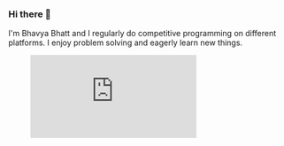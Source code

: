 ### Hi there 👋

I'm Bhavya Bhatt and I regularly do competitive programming on different platforms. I enjoy problem solving and eagerly learn new things. 

<figure><embed src="https://wakatime.com/share/@018b5492-375e-4e18-b996-7dfbb3405526/729b9044-33d5-42af-93e5-3f1ac20a6a74.svg"></embed></figure>

<!--
**Harry-122/Harry-122** is a ✨ _special_ ✨ repository because its `README.md` (this file) appears on your GitHub profile.

Here are some ideas to get you started:

- 🔭 I’m currently working on ...
- 🌱 I’m currently learning ...
- 👯 I’m looking to collaborate on ...
- 🤔 I’m looking for help with ...
- 💬 Ask me about ...
- 📫 How to reach me: ...
- 😄 Pronouns: ...
- ⚡ Fun fact: ...
-->
